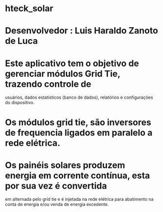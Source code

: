# hteck_solar

# Desenvolvedor : Luis Haraldo Zanoto de Luca


# Este aplicativo tem o objetivo de gerenciar módulos Grid Tie, trazendo controle de
usuários, dados estatísticos (banco de dados), relatórios e configurações do dispositivo.
# Os módulos grid tie, são inversores de frequencia ligados em paralelo a rede elétrica.
# Os painéis solares produzem energia em corrente contínua, esta por sua vez é convertida
em alternada pelo grid tie e é injetada na rede elétrica para abatimento na conta de
energia e/ou venda de energia excedente.